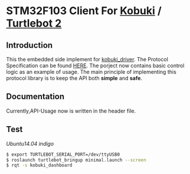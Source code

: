 # STM32F103 Client For [Kobuki](http://kobuki.yujinrobot.com/) / [Turtlebot 2](http://www.turtlebot.com/)

## Introduction
This the embedded side implement for [kobuki_driver]( https://github.com/yujinrobot/kobuki_core/tree/indigo/kobuki_driver). The Protocol Specification can be found [HERE](https://yujinrobot.github.io/kobuki/doxygen/enAppendixProtocolSpecification.html).
The porject now contains basic control logic as an example of usage.
The main principle of implementing this protocol library is to keep the API both **simple** and **safe**.

## Documentation
Currently,API-Usage now is written in the header file.

## Test
*Ubuntu14.04 indigo*
```bash
$ export TURTLEBOT_SERIAL_PORT=/dev/ttyUSB0
$ roslaunch turtlebot_bringup minimal.launch --screen
$ rqt -s kobuki_dashboard
```

